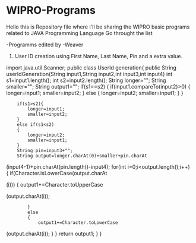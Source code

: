 # WIPRO-Programs
Hello this is Repository file where i'll be sharing the WIPRO basic programs related to JAVA Programming Language
Go throught the list

-Programms edited by 
-Weaver

1) User ID creation using First Name, Last Name, Pin and a extra value. 


import java.util.Scanner;
public class UserId generation{
public String userIdGeneration(String input1,String input2,int input3,int input4)
int s1=input1.length();
        int s2=input2.length();
        String longer="";
        String smaller="";
        String output1="";
        if(s1==s2)
        {
        if(input1.compareTo(input2)>0)
        {
            longer=input1;
            smaller=input2;
        }
            else
            {
                longer=input2;
                smaller=input1;
            }
        }
           
        if(s1>s2){
            longer=input1;
            smaller=input2;
        }
        else if(s1<s2)
        {
            longer=input2;
            smaller=input1;
        }
        String pin=input3+"";
        String output=longer.charAt(0)+smaller+pin.charAt

(input4-1)+pin.charAt(pin.length()-input4);
        for(int i=0;i<output.length();i++)
        {
            if(Character.isLowerCase(output.charAt

(i)))
            {
                output1+=Character.toUpperCase

(output.charAt(i));
               
            }
            else
            {
                output1+=Character.toLowerCase

(output.charAt(i));
            }
        }
        return output1;
      }
   }
